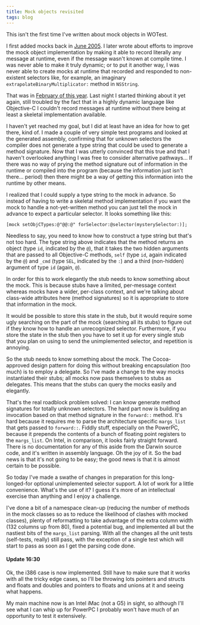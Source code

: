 ```yaml
---
title: Mock objects revisited
tags: blog
---
```


This isn't the first time I've written about mock objects in WOTest.

I first added mocks back in [June 2005](http://www.wincent.com/a/about/wincent/weblog/archives/2005/06/mock_objects_in.php). I later wrote about efforts to improve the mock object implementation by making it able to record literally any message at runtime, even if the message wasn't known at compile time. I was never able to make it truly dynamic; or to put it another way, I was never able to create mocks at runtime that recorded and responded to non-existent selectors like, for example, an imaginary `extrapolateBinaryMultiplicator:` method in `NSString`.

That was in [February of this year](http://www.wincent.com/a/about/wincent/weblog/archives/2006/02/more_than_i_eve.php). Last night I started thinking about it yet again, still troubled by the fact that in a highly dynamic language like Objective-C I couldn't record messages at runtime without there being at least a skeletal implementation available.

I haven't yet reached my goal, but I did at least have an idea for how to get there, kind of. I made a couple of very simple test programs and looked at the generated assembly, confirming that for unknown selectors the compiler does not generate a type string that could be used to generate a method signature. Now that I was utterly convinced that this true and that I haven't overlooked anything I was free to consider alternative pathways... If there was no way of prying the method signature out of information in the runtime or compiled into the program (because the information just isn't there... period) then there might be a way of getting this information into the runtime by other means.

I realized that I could supply a type string to the mock in advance. So instead of having to write a skeletal method implementation if you want the mock to handle a not-yet-written method you can just tell the mock in advance to expect a particular selector. It looks something like this:

    [mock setObjCTypes:@"@@:@" forSelector:@selector(mysterySelector:)];

Needless to say, you need to know how to construct a type string but that's not too hard. The type string above indicates that the method returns an object (type `id`, indicated by the `@`), that it takes the two hidden arguments that are passed to all Objective-C methods, `self` (type `id`, again indicated by the `@`) and `_cmd` (type `SEL`, indicated by the `:`) and a third (non-hidden) argument of type `id` (again, `@`).

In order for this to work elegantly the stub needs to know something about the mock. This is because stubs have a limited, per-message context whereas mocks have a wider, per-class context, and we're talking about class-wide attributes here (method signatures) so it is appropriate to store that information in the mock.

It would be possible to store this state in the stub, but it would require some ugly searching on the part of the mock (searching all its stubs) to figure out if they know how to handle an unrecognized selector. Furthermore, if you store the state in the stub then you have to set it up for every single stub that you plan on using to send the unimplemented selector, and repetition is annoying.

So the stub needs to know something about the mock. The Cocoa-approved design pattern for doing this without breaking encapsulation (too much) is to employ a delegate. So I've made a change to the way mocks instantiated their stubs; all mocks now pass themselves to stubs as delegates. This means that the stubs can query the mocks easily and elegantly.

That's the real roadblock problem solved: I can know generate method signatures for totally unknown selectors. The hard part now is building an invocation based on that method signature in the `forward::` method. It's hard because it requires me to parse the architecture specific `margs_list` that gets passed to `forward::`. Fiddly stuff, especially on the PowerPC, because it prepends the contents of a bunch of floating point registers to the `margs_list`. On Intel, in comparison, it looks fairly straight forward. There is no documentation for any of this aside from the Darwin source code, and it's written in assembly language. Oh the joy of it. So the bad news is that it's not going to be easy; the good news is that it is almost certain to be possible.

So today I've made a swathe of changes in preparation for this long-longed-for optional unimplemented selector support. A lot of work for a little convenience. What's the use of it? I guess it's more of an intellectual exercise than anything and I enjoy a challenge.

I've done a bit of a namespace clean-up (reducing the number of methods in the mock classes so as to reduce the likelihood of clashes with mocked classes), plenty of reformatting to take advantage of the extra column width (132 columns up from 80), fixed a potential bug, and implemented all but the nastiest bits of the `margs_list` parsing. With all the changes all the unit tests (self-tests, really) still pass, with the exception of a single test which will start to pass as soon as I get the parsing code done.

#### Update 16:30

Ok, the i386 case is now implemented. Still have to make sure that it works with all the tricky edge cases, so I'll be throwing lots pointers and structs and floats and doubles and pointers to floats and unions at it and seeing what happens.

My main machine now is an Intel iMac (not a G5) in sight, so although I'll see what I can whip up for PowerPC I probably won't have much of an opportunity to test it extensively.

